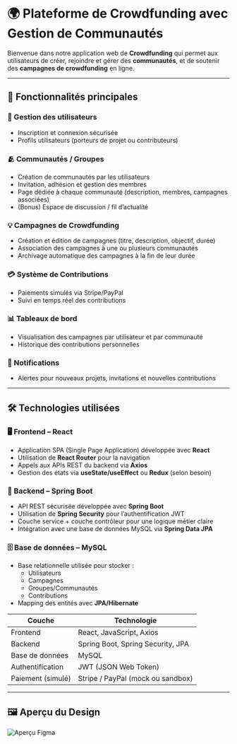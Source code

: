 # 🌍 Plateforme de Crowdfunding avec Gestion de Communautés

Bienvenue dans notre application web de **Crowdfunding** qui permet aux utilisateurs de créer, rejoindre et gérer des **communautés**, et de soutenir des **campagnes de crowdfunding** en ligne.

---

## 🚀 Fonctionnalités principales

### 👥 Gestion des utilisateurs
- Inscription et connexion sécurisée
- Profils utilisateurs (porteurs de projet ou contributeurs)

### 🫂 Communautés / Groupes
- Création de communautés par les utilisateurs
- Invitation, adhésion et gestion des membres
- Page dédiée à chaque communauté (description, membres, campagnes associées)
- (Bonus) Espace de discussion / fil d’actualité

### 💡 Campagnes de Crowdfunding
- Création et édition de campagnes (titre, description, objectif, durée)
- Association des campagnes à une ou plusieurs communautés
- Archivage automatique des campagnes à la fin de leur durée

### 💳 Système de Contributions
- Paiements simulés via Stripe/PayPal
- Suivi en temps réel des contributions

### 📊 Tableaux de bord
- Visualisation des campagnes par utilisateur et par communauté
- Historique des contributions personnelles

### 🔔 Notifications 
- Alertes pour nouveaux projets, invitations et nouvelles contributions

---

## 🛠️ Technologies utilisées

### 🖥️ Frontend – React
- Application SPA (Single Page Application) développée avec **React**
- Utilisation de **React Router** pour la navigation
- Appels aux APIs REST du backend via **Axios**
- Gestion des états via **useState/useEffect** ou **Redux** (selon besoin)

### 🧠 Backend – Spring Boot
- API REST sécurisée développée avec **Spring Boot**
- Utilisation de **Spring Security** pour l’authentification JWT
- Couche service + couche contrôleur pour une logique métier claire
- Intégration avec une base de données MySQL via **Spring Data JPA**

### 🗄️ Base de données – MySQL
- Base relationnelle utilisée pour stocker :
  - Utilisateurs
  - Campagnes
  - Groupes/Communautés
  - Contributions
- Mapping des entités avec **JPA/Hibernate**


| Couche       | Technologie                         |
|--------------|-------------------------------------|
| Frontend     | React, JavaScript, Axios |
| Backend      | Spring Boot, Spring Security, JPA   |
| Base de données | MySQL                          |
| Authentification | JWT (JSON Web Token)           |
| Paiement (simulé) | Stripe / PayPal (mock ou sandbox) |

---
## 🖼️ Aperçu du Design

![Aperçu Figma](./mockup.jpg)

